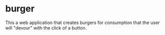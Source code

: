 # burger
This a web application that creates burgers for consumption that the user will "devour" with the click of a button.  
